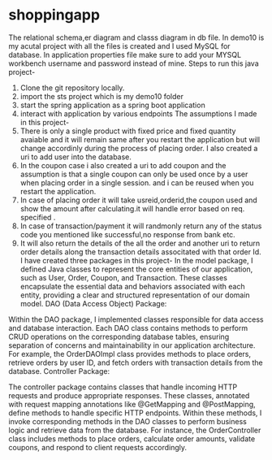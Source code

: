 # shoppingapp
The relational schema,er diagram and classs diagram in db file.
In demo10 is my acutal project with all the files is created and I used MySQL for database.
In application properties file make sure to add your MYSQL workbench username and password instead of mine.
Steps to run this java project-
1. Clone the git repository locally.
2. import the sts project which is my demo10 folder
3. start the spring application as a spring boot application
4. interact with application by various endpoints
The assumptions I made in this project-
1. There is only a single product with fixed price and fixed quantity avaiable and it will remain same after you restart the application but will change accordinly during the process of placing order. I also created a uri to add user into the database.
2. In the coupon case i also created a uri to add coupon and the assumption is that a single coupon can only be used once by a user when placing order in a single session. and i can be reused when you restart the application.
3. In case of placing order it will take usreid,orderid,the coupon used and show the amount after calculating.it will handle error based on req. specified .
4. In case of transaction/payment it will randmonly return any of the status code you mentioned like successful,no response from bank etc.
5. It will also return the details of the all the order and another uri to return order details along the transaction details associtated with that order Id.
I have created three packages in this project-
In the model package, I defined Java classes to represent the core entities of our application, such as User, Order, Coupon, and Transaction.
These classes encapsulate the essential data and behaviors associated with each entity, providing a clear and structured representation of our domain model.
DAO (Data Access Object) Package:

Within the DAO package, I implemented classes responsible for data access and database interaction.
Each DAO class contains methods to perform CRUD operations on the corresponding database tables, ensuring separation of concerns and maintainability in our application architecture.
For example, the OrderDAOImpl class provides methods to place orders, retrieve orders by user ID, and fetch orders with transaction details from the database.
Controller Package:

The controller package contains classes that handle incoming HTTP requests and produce appropriate responses.
These classes, annotated with request mapping annotations like @GetMapping and @PostMapping, define methods to handle specific HTTP endpoints.
Within these methods, I invoke corresponding methods in the DAO classes to perform business logic and retrieve data from the database.
For instance, the OrderController class includes methods to place orders, calculate order amounts, validate coupons, and respond to client requests accordingly.
